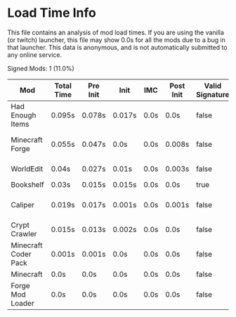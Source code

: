 # Load Time Info

This file contains an analysis of mod load times. If you are using the vanilla
(or twitch) launcher, this file may show 0.0s for all the mods due to a bug in
that launcher. This data is anonymous, and is not automatically submitted to any
online service.



Signed Mods: 1 (11.0%)

| Mod                  | Total Time | Pre Init | Init   | IMC  | Post Init | Valid Signature | File Name                                                  |
|----------------------|------------|----------|--------|------|-----------|-----------------|------------------------------------------------------------|
| Had Enough Items     | 0.095s     | 0.078s   | 0.017s | 0.0s | 0.0s      | false           | had-enough-items-557549-4571247_mapped_stable_39-1.12.jar  |
| Minecraft Forge      | 0.055s     | 0.047s   | 0.0s   | 0.0s | 0.008s    | false           | forge-1.12.2-14.23.5.2860_mapped_stable_39-1.12-recomp.jar |
| WorldEdit            | 0.04s      | 0.027s   | 0.01s  | 0.0s | 0.003s    | false           | worldedit-forge-mc1.12.2-6.1.10-dist.jar                   |
| Bookshelf            | 0.03s      | 0.015s   | 0.015s | 0.0s | 0.0s      | true            | Bookshelf-1.12.2-2.3.590 (1).jar                           |
| Caliper              | 0.019s     | 0.017s   | 0.001s | 0.0s | 0.001s    | false           | caliper-266824-2810222_mapped_stable_39-1.12.jar           |
| Crypt Crawler        | 0.015s     | 0.013s   | 0.002s | 0.0s | 0.0s      | false           | cc-1.12.2-0.0.1.jar                                        |
| Minecraft Coder Pack | 0.001s     | 0.001s   | 0.0s   | 0.0s | 0.0s      | false           | minecraft.jar                                              |
| Minecraft            | 0.0s       | 0.0s     | 0.0s   | 0.0s | 0.0s      | false           | minecraft.jar                                              |
| Forge Mod Loader     | 0.0s       | 0.0s     | 0.0s   | 0.0s | 0.0s      | false           | forge-1.12.2-14.23.5.2860_mapped_stable_39-1.12-recomp.jar |
